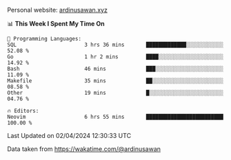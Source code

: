 Personal website: [ardinusawan.xyz](https://ardinusawan.xyz)

<!--START_SECTION:waka-->
📊 **This Week I Spent My Time On** 

```text
💬 Programming Languages: 
SQL                      3 hrs 36 mins       █████████████░░░░░░░░░░░░   52.08 % 
Go                       1 hr 2 mins         ████░░░░░░░░░░░░░░░░░░░░░   14.92 % 
Bash                     46 mins             ███░░░░░░░░░░░░░░░░░░░░░░   11.09 % 
Makefile                 35 mins             ██░░░░░░░░░░░░░░░░░░░░░░░   08.58 % 
Other                    19 mins             █░░░░░░░░░░░░░░░░░░░░░░░░   04.76 % 

🔥 Editors: 
Neovim                   6 hrs 55 mins       █████████████████████████   100.00 % 
```


 Last Updated on 02/04/2024 12:30:33 UTC
<!--END_SECTION:waka-->
Data taken from https://wakatime.com/@ardinusawan
